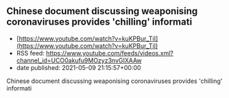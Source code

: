 ## Chinese document discussing weaponising coronaviruses provides 'chilling' informati
 - [https://www.youtube.com/watch?v=kuKPBur_TiI](https://www.youtube.com/watch?v=kuKPBur_TiI)
 - RSS feed: https://www.youtube.com/feeds/videos.xml?channel_id=UCO0akufu9MOzyz3nvGIXAAw
 - date published: 2021-05-09 21:15:57+00:00

Chinese document discussing weaponising coronaviruses provides 'chilling' informati

